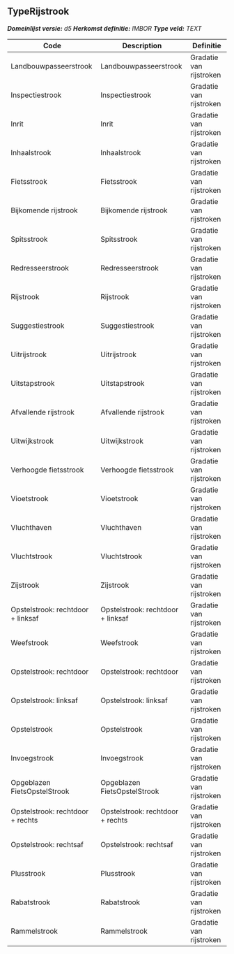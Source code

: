 ﻿## TypeRijstrook

*__Domeinlijst versie:__ d5*
*__Herkomst definitie:__ IMBOR*
*__Type veld:__ TEXT*

|__Code__ |__Description__ |__Definitie__	|
|	---	|	---	|   ---	| 
| Landbouwpasseerstrook | Landbouwpasseerstrook | Gradatie van rijstroken |
| Inspectiestrook | Inspectiestrook | Gradatie van rijstroken |
| Inrit | Inrit | Gradatie van rijstroken |
| Inhaalstrook | Inhaalstrook | Gradatie van rijstroken |
| Fietsstrook | Fietsstrook | Gradatie van rijstroken |
| Bijkomende rijstrook | Bijkomende rijstrook | Gradatie van rijstroken |
| Spitsstrook | Spitsstrook | Gradatie van rijstroken |
| Redresseerstrook | Redresseerstrook | Gradatie van rijstroken |
| Rijstrook | Rijstrook | Gradatie van rijstroken |
| Suggestiestrook | Suggestiestrook | Gradatie van rijstroken |
| Uitrijstrook | Uitrijstrook | Gradatie van rijstroken |
| Uitstapstrook | Uitstapstrook | Gradatie van rijstroken |
| Afvallende rijstrook | Afvallende rijstrook | Gradatie van rijstroken |
| Uitwijkstrook | Uitwijkstrook | Gradatie van rijstroken |
| Verhoogde fietsstrook | Verhoogde fietsstrook | Gradatie van rijstroken |
| Vioetstrook | Vioetstrook | Gradatie van rijstroken |
| Vluchthaven | Vluchthaven | Gradatie van rijstroken |
| Vluchtstrook | Vluchtstrook | Gradatie van rijstroken |
| Zijstrook | Zijstrook | Gradatie van rijstroken |
| Opstelstrook: rechtdoor + linksaf | Opstelstrook: rechtdoor + linksaf | Gradatie van rijstroken |
| Weefstrook | Weefstrook | Gradatie van rijstroken |
| Opstelstrook: rechtdoor | Opstelstrook: rechtdoor | Gradatie van rijstroken |
| Opstelstrook: linksaf | Opstelstrook: linksaf | Gradatie van rijstroken |
| Opstelstrook | Opstelstrook | Gradatie van rijstroken |
| Invoegstrook | Invoegstrook | Gradatie van rijstroken |
| Opgeblazen FietsOpstelStrook | Opgeblazen FietsOpstelStrook | Gradatie van rijstroken |
| Opstelstrook: rechtdoor + rechts | Opstelstrook: rechtdoor + rechts | Gradatie van rijstroken |
| Opstelstrook: rechtsaf | Opstelstrook: rechtsaf | Gradatie van rijstroken |
| Plusstrook | Plusstrook | Gradatie van rijstroken |
| Rabatstrook | Rabatstrook | Gradatie van rijstroken |
| Rammelstrook | Rammelstrook | Gradatie van rijstroken |
